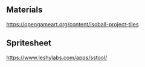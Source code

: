 ## Materials
https://opengameart.org/content/isoball-project-tiles

## Spritesheet
https://www.leshylabs.com/apps/sstool/
